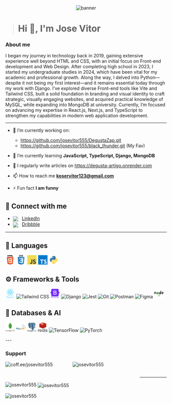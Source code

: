 <p align="center">
  <img src="https://moodle.novasbe.pt/pluginfile.php/673401/course/section/73184/f2px36fy.gif" alt="banner" />
</p>

> <h1 align="left">Hi 👋, I'm Jose Vitor</h1>

### About me
<p align="left">
  I began my journey in technology back in 2019, gaining extensive experience well beyond HTML and CSS, with an initial focus on Front-end development and Web Design. After completing high school in 2023, I started my undergraduate studies in 2024, which have been vital for my academic and professional growth. Along the way, I delved into Python—despite it not being my first interest—and it remains essential today through my work with Django. I’ve explored diverse Front-end tools like Vite and Tailwind CSS, built a solid foundation in branding and visual identity to craft strategic, visually engaging websites, and acquired practical knowledge of MySQL, while expanding into MongoDB at university. Currently, I’m focused on advancing my expertise in React.js, Next.js, and TypeScript to strengthen my capabilities in modern web application development.
</p>

---

- 🔭 I’m currently working on:
  - https://github.com/josevitor555/DegustaZap.git
  - https://github.com/josevitor555/black_thunder.git (My Fav)

- 🌱 I’m currently learning **JavaScript, TypeScript, Django, MongoDB**

- 📝 I regularly write articles on https://degusta-artigo.onrender.com

- 📫 How to reach me **koservitor123@gmail.com**

- ⚡ Fun fact **I am funny**

## 🤝 Connect with me
<ul>
  <li>
    <img src="https://raw.githubusercontent.com/rahuldkjain/github-profile-readme-generator/master/src/images/icons/Social/linked-in-alt.svg" width="20" style="margin-right:8px; vertical-align:middle;"/>
    <a href="https://linkedin.com/in/www.linkedin.com/in/josé-vitor-sousa2003" target="_blank">
      LinkedIn
    </a>
  </li>
  <li>
    <img src="https://raw.githubusercontent.com/rahuldkjain/github-profile-readme-generator/master/src/images/icons/Social/dribbble.svg" width="20" style="margin-right:8px; vertical-align:middle;"/>
    <a href="https://dribbble.com/https://dribbble.com/kral123" target="_blank">
      Dribbble
    </a>
  </li>
</ul>
</p>

---

## 🚀 Languages
<p align="left"> <img src="https://raw.githubusercontent.com/devicons/devicon/master/icons/html5/html5-original-wordmark.svg" width="30" title="HTML5" /> <img src="https://raw.githubusercontent.com/devicons/devicon/master/icons/css3/css3-original-wordmark.svg" width="30" title="CSS3" /> <img src="https://raw.githubusercontent.com/devicons/devicon/master/icons/javascript/javascript-original.svg" width="30" title="JavaScript" /> <img src="https://raw.githubusercontent.com/devicons/devicon/master/icons/typescript/typescript-original.svg" width="30" title="TypeScript" /> <img src="https://raw.githubusercontent.com/devicons/devicon/master/icons/python/python-original.svg" width="30" title="Python" /> </p>

## ⚙️ Frameworks & Tools
<p align="left"> <img src="https://raw.githubusercontent.com/devicons/devicon/master/icons/react/react-original-wordmark.svg" width="30" title="React" /> <img src="https://www.vectorlogo.zone/logos/tailwindcss/tailwindcss-icon.svg" width="30" title="Tailwind CSS" /> <img src="https://raw.githubusercontent.com/devicons/devicon/master/icons/bootstrap/bootstrap-plain-wordmark.svg" width="30" title="Bootstrap" /> <img src="https://cdn.worldvectorlogo.com/logos/django.svg" width="30" title="Django" /> <img src="https://www.vectorlogo.zone/logos/jestjsio/jestjsio-icon.svg" width="30" title="Jest" /> <img src="https://www.vectorlogo.zone/logos/git-scm/git-scm-icon.svg" width="30" title="Git" /> <img src="https://www.vectorlogo.zone/logos/getpostman/getpostman-icon.svg" width="30" title="Postman" /> <img src="https://www.vectorlogo.zone/logos/figma/figma-icon.svg" width="30" title="Figma" /> <img src="https://raw.githubusercontent.com/devicons/devicon/master/icons/nodejs/nodejs-original-wordmark.svg" width="30" title="NodeJS" /> </p>

## 🧠 Databases & AI
<p align="left"> <img src="https://raw.githubusercontent.com/devicons/devicon/master/icons/mongodb/mongodb-original-wordmark.svg" width="30" title="MongoDB" /> <img src="https://raw.githubusercontent.com/devicons/devicon/master/icons/mysql/mysql-original-wordmark.svg" width="30" title="MySQL" /> <img src="https://raw.githubusercontent.com/devicons/devicon/master/icons/postgresql/postgresql-original-wordmark.svg" width="30" title="PostgreSQL" /> <img src="https://raw.githubusercontent.com/devicons/devicon/master/icons/redis/redis-original-wordmark.svg" width="30" title="Redis" /> <img src="https://www.vectorlogo.zone/logos/tensorflow/tensorflow-icon.svg" width="30" title="TensorFlow" /> <img src="https://www.vectorlogo.zone/logos/pytorch/pytorch-icon.svg" width="30" title="PyTorch" /> </p>
---
<h3 align="left">Support</h3>
<p><a href="https://www.buymeacoffee.com/coff.ee/josevitor555"> <img align="left" src="https://cdn.buymeacoffee.com/buttons/v2/default-yellow.png" height="50" width="210" alt="coff.ee/josevitor555" /></a><a href="https://ko-fi.com/josevitor555"> <img align="left" src="https://cdn.ko-fi.com/cdn/kofi3.png?v=3" height="50" width="210" alt="josevitor555" /></a></p><br><br>

---
<p><img align="left" src="https://github-readme-stats.vercel.app/api/top-langs?username=josevitor555&show_icons=true&locale=en&layout=compact&theme=tokyonight" alt="josevitor555" /></p>

<p>&nbsp;<img align="center" src="https://github-readme-stats.vercel.app/api?username=josevitor555&show_icons=true&locale=en&theme=tokyonight" alt="josevitor555" /></p>

<p><img align="center" src="https://github-readme-streak-stats.herokuapp.com/?user=josevitor555&theme=tokyonight" alt="josevitor555" /></p>

